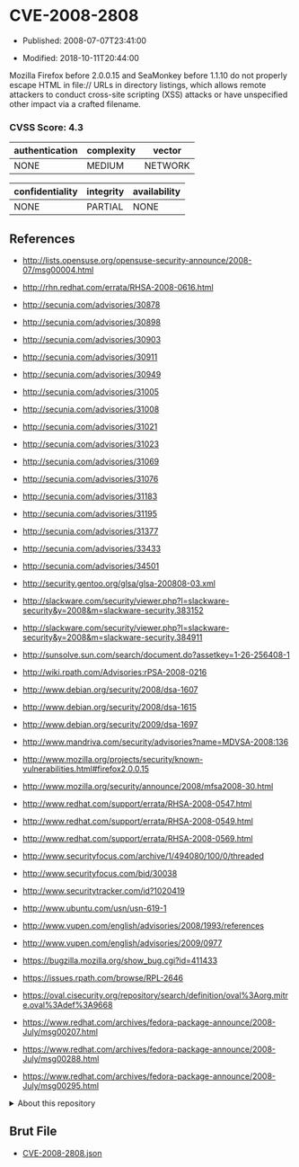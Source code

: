 # CVE-2008-2808

- Published: 2008-07-07T23:41:00

- Modified: 2018-10-11T20:44:00

Mozilla Firefox before 2.0.0.15 and SeaMonkey before 1.1.10 do not properly escape HTML in file:// URLs in directory listings, which allows remote attackers to conduct cross-site scripting (XSS) attacks or have unspecified other impact via a crafted filename.

### CVSS Score: **4.3**

| authentication | complexity | vector |
| --- | --- | --- |
| NONE | MEDIUM | NETWORK |

| confidentiality | integrity | availability |
| --- | --- | --- |
| NONE | PARTIAL | NONE |

## References

* http://lists.opensuse.org/opensuse-security-announce/2008-07/msg00004.html

* http://rhn.redhat.com/errata/RHSA-2008-0616.html

* http://secunia.com/advisories/30878

* http://secunia.com/advisories/30898

* http://secunia.com/advisories/30903

* http://secunia.com/advisories/30911

* http://secunia.com/advisories/30949

* http://secunia.com/advisories/31005

* http://secunia.com/advisories/31008

* http://secunia.com/advisories/31021

* http://secunia.com/advisories/31023

* http://secunia.com/advisories/31069

* http://secunia.com/advisories/31076

* http://secunia.com/advisories/31183

* http://secunia.com/advisories/31195

* http://secunia.com/advisories/31377

* http://secunia.com/advisories/33433

* http://secunia.com/advisories/34501

* http://security.gentoo.org/glsa/glsa-200808-03.xml

* http://slackware.com/security/viewer.php?l=slackware-security&y=2008&m=slackware-security.383152

* http://slackware.com/security/viewer.php?l=slackware-security&y=2008&m=slackware-security.384911

* http://sunsolve.sun.com/search/document.do?assetkey=1-26-256408-1

* http://wiki.rpath.com/Advisories:rPSA-2008-0216

* http://www.debian.org/security/2008/dsa-1607

* http://www.debian.org/security/2008/dsa-1615

* http://www.debian.org/security/2009/dsa-1697

* http://www.mandriva.com/security/advisories?name=MDVSA-2008:136

* http://www.mozilla.org/projects/security/known-vulnerabilities.html#firefox2.0.0.15

* http://www.mozilla.org/security/announce/2008/mfsa2008-30.html

* http://www.redhat.com/support/errata/RHSA-2008-0547.html

* http://www.redhat.com/support/errata/RHSA-2008-0549.html

* http://www.redhat.com/support/errata/RHSA-2008-0569.html

* http://www.securityfocus.com/archive/1/494080/100/0/threaded

* http://www.securityfocus.com/bid/30038

* http://www.securitytracker.com/id?1020419

* http://www.ubuntu.com/usn/usn-619-1

* http://www.vupen.com/english/advisories/2008/1993/references

* http://www.vupen.com/english/advisories/2009/0977

* https://bugzilla.mozilla.org/show_bug.cgi?id=411433

* https://issues.rpath.com/browse/RPL-2646

* https://oval.cisecurity.org/repository/search/definition/oval%3Aorg.mitre.oval%3Adef%3A9668

* https://www.redhat.com/archives/fedora-package-announce/2008-July/msg00207.html

* https://www.redhat.com/archives/fedora-package-announce/2008-July/msg00288.html

* https://www.redhat.com/archives/fedora-package-announce/2008-July/msg00295.html

<details>
<summary>About this repository</summary> 

  This repository is part of the project [Live Hack CVE](https://github.com/Live-Hack-CVE). Main website can be found [www.live-hack.org](https://www.live-hack.org) 
  
  Made by [Sn0wAlice](https://github.com/Sn0wAlice) for the people that care about security and need to have a feed of the latest CVEs. Hope you enjoy it, don't forget to star the repo and follow me on [Twitter](https://twitter.com/Sn0wAlice) and [Github](https://github.com/Sn0wAlice). And that is my [personnal website](https://www.alice-snow.me/)

  - [Home Page](https://github.com/Live-Hack-CVE)
  - [Framework](https://github.com/Live-Hack-CVE/cve-framework)
  - [CVE database](https://github.com/Live-Hack-CVE/full_database)
  - [Changelog](https://github.com/Live-Hack-CVE/Changelog)
</details>

## Brut File

* [CVE-2008-2808.json](https://raw.githubusercontent.com/Live-Hack-CVE/full_database/main/cves/2008/CVE-2008-2808.json)


